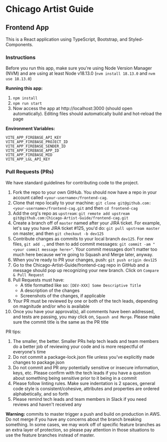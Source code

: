 # Chicago Artist Guide
## Frontend App

This is a React application using TypeScript, Bootstrap, and Styled-Components.

### Instructions

Before you run this app, make sure you're using Node Version Manager (NVM) and are using at least Node v18.13.0 (`nvm install 18.13.0` and `nvm use 18.13.0`)

**Running this app:**
1. `npm install`
2. `npm run start`
3. Now access the app at http://localhost:3000 (should open automatically). Editing files should automatically build and hot-reload the page

**Environment Variables:**

```
VITE_APP_FIREBASE_API_KEY
VITE_APP_FIREBASE_PROJECT_ID
VITE_APP_FIREBASE_SENDER_ID
VITE_APP_FIREBASE_APP_ID
VITE_APP_FIREBASE_MID
VITE_APP_LGL_API_KEY
```

### Pull Requests (PRs)

We have standard guidelines for contributing code to the project.

1. Fork the repo to your own GitHub. You should now have a repo in your account called `<your-username>/frontend-cag`.
2. Clone that repo locally to your machine: `git clone git@github.com:<your-username>/frontend-cag.git` and then `cd frontend-cag`
3. Add the org's repo as `upstream`: `git remote add upstream git@github.com:Chicago-Artist-Guide/frontend-cag.git`
4. Create a branch off of `master` named after your JIRA ticket. For example, let's say you have JIRA ticket #125, you'd do: `git pull upstream master` on master, and then `git checkout -b dev125`
5. Contribute changes as commits to your local branch `dev125`. For new files, `git add .`, and then to add commit messages: `git commit -am "<your commit message here>"`. Your commit messages don't matter too much here because we're going to Squash and Merge later, anyway.
6. When you're ready to PR your changes, push: `git push origin dev125`
6. Go to the Chicago-Artist-Guide/frontend-cag repo in GitHub and a message should pop up recognizing your new branch. Click on `Compare & Pull Request`
7. Pull Requests must have:
	- A title formatted like so: `[DEV-XXX] Some Descriptive Title`
	- A description of the changes
	- Screenshots of the changes, if applicable
8. Your PR must be reviewed by one or both of the tech leads, depending on magnitude and/or who is available
9. Once you have your approval(s), all comments have been addressed, and tests are passing, you may click on, `Squash and Merge`. Please make sure the commit title is the same as the PR title

PR tips:
1. The smaller, the better. Smaller PRs help tech leads and team members do a better job of reviewing your code and is more respectful of everyone's time
2. Do not commit a package-lock.json file unless you've explicitly made changes to package.json
3. Do not commit and PR _any_ potentially sensitive or insecure information, keys, etc. Please confirm with the tech leads if you have a question about something being sensitive prior to it being in a commit
4. Please follow linting rules. Make sure indentation is 2 spaces, general code style is consistent/cohesive, attributes and properties are ordered alphabetically, and so forth
5. Please remind tech leads and team members in Slack if you need reviews and haven't received any

**Warning:** commits to master trigger a push and build on production in AWS. Do not merge if you have any concerns about the branch breaking something. In some cases, we may work off of specific feature branches as an extra layer of protection, so please pay attention in those situations to use the feature branches instead of master.
